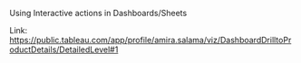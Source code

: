 Using Interactive actions in Dashboards/Sheets

Link: https://public.tableau.com/app/profile/amira.salama/viz/DashboardDrilltoProductDetails/DetailedLevel#1
